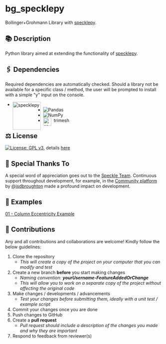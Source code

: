 # bg_specklepy
Bollinger+Grohmann Library with [specklepy](https://github.com/specklesystems/specklepy).

## 📚 Description
Python library aimed at extending the functionality of [specklepy](https://github.com/specklesystems/specklepy).

## 🖇 Dependencies
Required dependencies are automatically checked. Should a library not be available for a specific class / method, the user will be prompted to install with a simple "y" input on the console. 
* <img align="left" alt="specklepy" width="90px" src="https://speckle.systems/content/images/2022/06/logo-blue-2.png" style="padding-right:5px;">
* ![Pandas](https://img.shields.io/badge/pandas-%23150458.svg?style=for-the-badge&logo=pandas&logoColor=white)
* ![NumPy](https://img.shields.io/badge/numpy-%23013243.svg?style=for-the-badge&logo=numpy&logoColor=white)
* <img align="left" alt="specklepy" width="26px" src="https://user-images.githubusercontent.com/1403074/50364429-c135c980-0524-11e9-8128-bdefe1ea8de8.png" style="padding-right:5px;">trimesh

## ⚖ License
[![License: GPL v3](https://img.shields.io/badge/License-GPLv3-blue.svg)](https://www.gnu.org/licenses/gpl-3.0), details [here](https://github.com/BollingerGrohmann/SPKL-BG-SpecklePY-LIB/blob/main/LICENSE)

## 🙌 Special Thanks To
A special word of appreciation goes out to the [Speckle Team](https://speckle.systems/). Continuous support throughout development, for example, in the [Community platform](https://speckle.community/) by [@jsdbroughton](https://github.com/jsdbroughton) made a profound impact on development.

## 💭 Examples
[01 - Column Eccentricity Example](https://github.com/BollingerGrohmann/SPKL-BG-SpecklePY-LIB/wiki/01-Column-Eccentricity-Example)

## 🚀 Contributions
Any and all contributions and collaborations are welcome! Kindly follow the below guidelines:
1. Clone the repository
   - *This will create a copy of the project on your computer that you can modify and test*
2. Create a new branch **before** you start making changes
   - *Naming convention: **yourUsername-FeatureAddedOrChange***
   - *This will allow you to work on a separate copy of the project without affecting the original code*
3. Make changes / developments / advancements
   - *Test your changes before submitting them, ideally with a unit test / example script*
4. Commit your changes once you are done
5. Push changes to GitHub
6. Create a **pull request**
   - *Pull request should include a description of the changes you made and why they are important*
7. Respond to feedback from reviewer(s)
